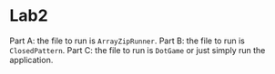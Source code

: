 # Lab2

Part A: the file to run is `ArrayZipRunner`.
Part B: the file to run is `ClosedPattern`.
Part C: the file to run is `DotGame` or just simply run the application.